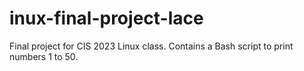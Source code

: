 # inux-final-project-lace
Final project for CIS 2023 Linux class. Contains a Bash script to print numbers 1 to 50.
